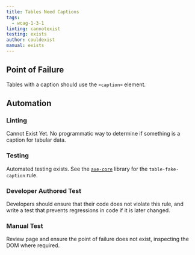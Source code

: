 ```yaml
---
title: Tables Need Captions
tags: 
  - wcag-1-3-1
linting: cannotexist
testing: exists
author: couldexist
manual: exists
---
```


## Point of Failure
Tables with a caption should use the `<caption>` element.

## Automation

### Linting
Cannot Exist Yet. No programmatic way to determine if something is a caption for tabular data.

### Testing
Automated testing exists. See the [`axe-core`](https://github.com/dequelabs/axe-core) library for the `table-fake-caption` rule.

### Developer Authored Test
Developers should ensure that their code does not violate this rule, and write a test that prevents regressions in code if it is later changed.

### Manual Test
Review page and ensure the point of failure does not exist, inspecting the DOM where required.
